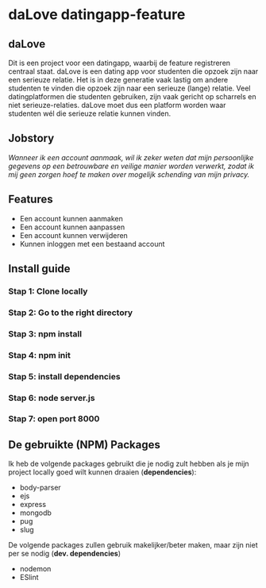 # daLove datingapp-feature

## daLove
Dit is een project voor een datingapp, waarbij de feature registreren centraal staat. daLove is een dating app voor studenten die opzoek zijn naar een serieuze relatie. Het is in deze generatie vaak lastig om andere studenten te vinden die opzoek zijn naar een serieuze (lange) relatie. Veel datingplatformen die studenten gebruiken, zijn vaak gericht op scharrels en niet serieuze-relaties. daLove moet dus een platform worden waar studenten wél die serieuze relatie kunnen vinden.


## Jobstory
_Wanneer ik een account aanmaak, wil ik zeker weten dat mijn persoonlijke gegevens op een betrouwbare en veilige manier worden verwerkt, zodat ik mij geen zorgen hoef te maken over mogelijk schending van mijn privacy._

## Features

* Een account kunnen aanmaken
* Een account kunnen aanpassen
* Een account kunnen verwijderen
* Kunnen inloggen met een bestaand account

## Install guide
### Stap 1: Clone locally
### Stap 2: Go to the right directory
### Stap 3: npm install
### Stap 4: npm init
### Stap 5: install dependencies
### Stap 6: node server.js
### Stap 7: open port 8000


## De gebruikte (NPM) Packages
Ik heb de volgende packages gebruikt die je nodig zult hebben als je mijn project locally goed wilt kunnen draaien (**dependencies**):

- body-parser
- ejs
- express
- mongodb
- pug
- slug

De volgende packages zullen gebruik makelijker/beter maken, maar zijn niet per se nodig (**dev. dependencies**)

- nodemon
- ESlint

